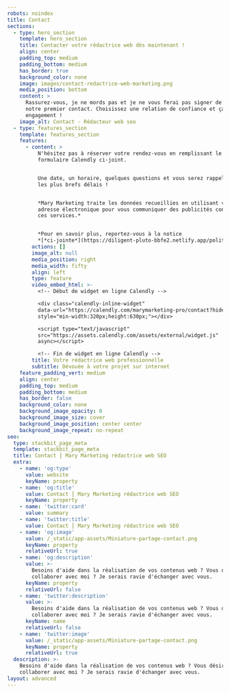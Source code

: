 ```yaml
---
robots: noindex
title: Contact
sections:
  - type: hero_section
    template: hero_section
    title: Contacter votre rédactrice web dès maintenant !
    align: center
    padding_top: medium
    padding_bottom: medium
    has_border: true
    background_color: none
    image: images/contact-redactrice-web-marketing.png
    media_position: bottom
    content: >
      Rassurez-vous, je ne mords pas et je ne vous ferai pas signer de devis dès
      notre premier contact. Choisissez une relation de confiance et ça, sans
      engagement !
    image_alt: Contact - Rédacteur web seo
  - type: features_section
    template: features_section
    features:
      - content: >
          N'hésitez pas à réserver votre rendez-vous en remplissant le
          formulaire Calendly ci-joint.


          Une date, un horaire, quelques questions et vous serez rappelé dans
          les plus brefs délais !


          *Mary Marketing traite les données recueillies en utilisant votre
          adresse électronique pour vous communiquer des publicités concernant
          ces services.*


          *Pour en savoir plus, reportez-vous à la notice
          *[*ci-jointe*](https://diligent-pluto-bbfe2.netlify.app/politique-de-confidentialite/)*.*
        actions: []
        image_alt: null
        media_position: right
        media_width: fifty
        align: left
        type: feature
        video_embed_html: >-
          <!-- Début de widget en ligne Calendly -->

          <div class="calendly-inline-widget"
          data-url="https://calendly.com/marymarketing-pro/contact?hide_event_type_details=1"
          style="min-width:320px;height:630px;"></div>

          <script type="text/javascript"
          src="https://assets.calendly.com/assets/external/widget.js"
          async></script>

          <!-- Fin de widget en ligne Calendly -->
        title: Votre rédactrice web professionnelle
        subtitle: Dévouée à votre projet sur internet
    feature_padding_vert: medium
    align: center
    padding_top: medium
    padding_bottom: medium
    has_border: false
    background_color: none
    background_image_opacity: 0
    background_image_size: cover
    background_image_position: center center
    background_image_repeat: no-repeat
seo:
  type: stackbit_page_meta
  template: stackbit_page_meta
  title: Contact ⎮ Mary Marketing rédactrice web SEO
  extra:
    - name: 'og:type'
      value: website
      keyName: property
    - name: 'og:title'
      value: Contact ⎮ Mary Marketing rédactrice web SEO
      keyName: property
    - name: 'twitter:card'
      value: summary
    - name: 'twitter:title'
      value: Contact ⎮ Mary Marketing rédactrice web SEO
    - name: 'og:image'
      value: /_static/app-assets/Miniature-partage-contact.png
      keyName: property
      relativeUrl: true
    - name: 'og:description'
      value: >-
        Besoins d'aide dans la réalisation de vos contenus web ? Vous désirez
        collaborer avec moi ? Je serais ravie d'échanger avec vous.
      keyName: property
      relativeUrl: false
    - name: 'twitter:description'
      value: >-
        Besoins d'aide dans la réalisation de vos contenus web ? Vous désirez
        collaborer avec moi ? Je serais ravie d'échanger avec vous.
      keyName: name
      relativeUrl: false
    - name: 'twitter:image'
      value: /_static/app-assets/Miniature-partage-contact.png
      keyName: property
      relativeUrl: true
  description: >-
    Besoins d'aide dans la réalisation de vos contenus web ? Vous désirez
    collaborer avec moi ? Je serais ravie d'échanger avec vous.
layout: advanced
---
```

